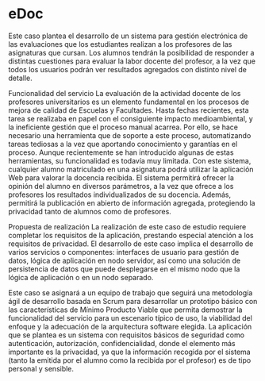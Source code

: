 # eDoc

Este caso plantea el desarrollo de un sistema para gestión electrónica de las evaluaciones
que los estudiantes realizan a los profesores de las asignaturas que cursan. Los alumnos
tendrán la posibilidad de responder a distintas cuestiones para evaluar la labor docente del
profesor, a la vez que todos los usuarios podrán ver resultados agregados con distinto nivel
de detalle.

Funcionalidad del servicio
La evaluación de la actividad docente de los profesores universitarios es un elemento
fundamental en los procesos de mejora de calidad de Escuelas y Facultades. Hasta fechas
recientes, esta tarea se realizaba en papel con el consiguiente impacto medioambiental, y la
ineficiente gestión que el proceso manual acarrea. Por ello, se hace necesario una
herramienta que de soporte a este proceso, automatizando tareas tediosas a la vez que
aportando conocimiento y garantías en el proceso. Aunque recientemente se han
introducido algunas de estas herramientas, su funcionalidad es todavía muy limitada.
Con este sistema, cualquier alumno matriculado en una asignatura podrá utilizar la
aplicación Web para valorar la docencia recibida. El sistema permitirá ofrecer la opinión del
alumno en diversos parámetros, a la vez que ofrece a los profesores los resultados
individualizados de su docencia. Además, permitirá la publicación en abierto de
información agregada, protegiendo la privacidad tanto de alumnos como de profesores.

Propuesta de realización
La realización de este caso de estudio requiere completar los requisitos de la aplicación,
prestando especial atención a los requisitos de privacidad.
El desarrollo de este caso implica el desarrollo de varios servicios o componentes: interfaces
de usuario para gestión de datos, lógica de aplicación en nodo servidor, así como una
solución de persistencia de datos que puede desplegarse en el mismo nodo que la lógica de
aplicación o en un nodo separado.

Este caso se asignará a un equipo de trabajo que seguirá una metodología ágil de desarrollo
basada en Scrum para desarrollar un prototipo básico con las características de Mínimo
Producto Viable que permita demostrar la funcionalidad del servicio para un escenario
típico de uso, la viabilidad del enfoque y la adecuación de la arquitectura software elegida.
La aplicación que se plantea es un sistema con requisitos básicos de seguridad como
autenticación, autorización, confidencialidad, donde el elemento más importante es la
privacidad, ya que la información recogida por el sistema (tanto la emitida por el alumno
como la recibida por el profesor) es de tipo personal y sensible.

